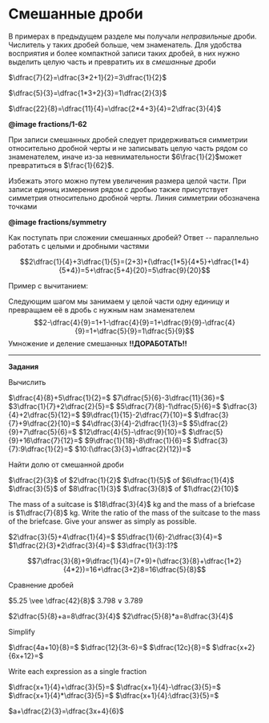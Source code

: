 # Смешанные дроби

В примерах в предыдущем разделе мы получали _неправильные_ дроби. Числитель у таких дробей больше, чем знаменатель. Для удобства восприятия и более компактной записи таких дробей, в них нужно выделить целую часть и превратить их в _смешанные_ дроби

$\dfrac{7}{2}=\dfrac{3*2+1}{2}=3\dfrac{1}{2}$

$\dfrac{5}{3}=\dfrac{1*3+2}{3}=1\dfrac{2}{3}$

$\dfrac{22}{8}=\dfrac{11}{4}=\dfrac{2*4+3}{4}=2\dfrac{3}{4}$

**@image fractions/1-62**

При записи смешанных дробей следует придерживаться симметрии относительно дробной черты и не записывать целую часть рядом со знаменателем, иначе из-за невнимательности $6\frac{1}{2}$может превратиться в $\frac{1}{62}$.

Избежать этого можно путем увеличения размера целой части. При записи единиц измерения рядом с дробью также присутствует симметрия относительно дробной черты. Линия симметрии обозначена точками

**@image fractions/symmetry**

Как поступать при сложении смешанных дробей? Ответ -- параллельно работать с целыми и дробными частями

$$2\dfrac{1}{4}+3\dfrac{1}{5}=(2+3)+(\dfrac{1*5}{4*5}+\dfrac{1*4}{5*4})=5+\dfrac{5+4}{20}=5\dfrac{9}{20}$$

Пример с вычитанием:

<!-- $$5\dfrac{2}{9}-3\dfrac{4}{6}=5\dfrac{2}{9}{\color{col3}-}3\dfrac{2}{3}=(5{\color{col3}-}3)+(\dfrac{2}{9}{\color{col3}-}\dfrac{2*3}{3*3})=2+\dfrac{2{\color{col3}-}6}9=2{\color{col3}-}\dfrac{4}{9}$$ -->

Следующим шагом мы занимаем у целой части одну единицу и превращаем её в дробь с нужным нам знаменателем
$$2-\dfrac{4}{9}=1+1-\dfrac{4}{9}=1+\dfrac{9}{9}-\dfrac{4}{9}=1+\dfrac{5}{9}=1\dfrac{5}{9}$$
Умножение и деление смешанных **!!ДОРАБОТАТЬ!!**

---

**Задания**

Вычислить

$\dfrac{4}{8}+5\dfrac{1}{2}=$
$7\dfrac{5}{6}-3\dfrac{11}{36}=$
$3\dfrac{1}{7}+2\dfrac{2}{5}=$
$5\dfrac{7}{8}-1\dfrac{5}{6}=$
$\dfrac{3}{4}+2\dfrac{5}{12}=$
$9\dfrac{1}{15}-2\dfrac{7}{10}=$
$\dfrac{3}{7}+9\dfrac{2}{10}=$
$4\dfrac{3}{4}-2\dfrac{1}{3}=$
$5\dfrac{2}{9}+7\dfrac{5}{6}=$
$12\dfrac{4}{5}-\dfrac{9}{10}=$
$\dfrac{5}{9}+16\dfrac{7}{12}=$
$9\dfrac{1}{18}-8\dfrac{1}{6}=$
$\dfrac{3}{7}:9\dfrac{1}{2}=$
$10:(\dfrac{3}{3}+\dfrac{2}{12})=$

Найти долю от смешанной дроби

$\dfrac{2}{3}$ of $2\dfrac{1}{2}$
$\dfrac{1}{5}$ of $6\dfrac{1}{4}$
$\dfrac{3}{5}$ of $8\dfrac{1}{3}$
$\dfrac{3}{8}$ of $1\dfrac{2}{10}$

The mass of a suitcase is $18\dfrac{3}{4}$ kg and the mass of a briefcase is $1\dfrac{7}{8}$ kg. Write the ratio of the mass of the suitcase to the mass of the briefcase. Give your answer as simply as possible.

$2\dfrac{3}{5}+4\dfrac{1}{4}=$
$5\dfrac{1}{6}-2\dfrac{3}{4}=$
$1\dfrac{2}{3}*2\dfrac{3}{4}=$
$3\dfrac{1}{3}:1?$

$$7\dfrac{3}{8}+9\dfrac{1}{4}=(7+9)+(\dfrac{3}{8}+\dfrac{1*2}{4*2})=16+\dfrac{3+2}8=16\dfrac{5}{8}$$

Сравнение дробей

$5.25 \vee \dfrac{42}{8}$
$3.798 \vee 3.789$

$2\dfrac{5}{8}+a=8\dfrac{3}{4}$
$2\dfrac{5}{8}*a=8\dfrac{3}{4}$

Simplify

$\dfrac{4a+10}{8}=$
$\dfrac{12}{3t-6}=$
$\dfrac{12c}{8}=$
$\dfrac{x+2}{6x+12}=$

Write each expression as a single fraction

$\dfrac{x+1}{4}+\dfrac{3}{5}=$
$\dfrac{x+1}{4}-\dfrac{3}{5}=$
$\dfrac{x+1}{4}*\dfrac{3}{5}=$
$\dfrac{x+1}{4}:\dfrac{3}{5}=$

$a+\dfrac{2}{3}=\dfrac{3x+4}{6}$
